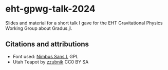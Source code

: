 # eht-gpwg-talk-2024

Slides and material for a short talk I gave for the EHT Gravitational Physics Working Group about Gradus.jl.

## Citations and attributions

- Font used: [Nimbus Sans L](https://fontlibrary.org/en/font/nimbus-sans-l) GPL
- Utah Teapot by [zzubnik](https://www.thingiverse.com/thing:852078/files) CC0 BY SA

